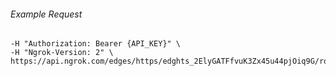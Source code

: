 
###### Example Request
```curl \
-H "Authorization: Bearer {API_KEY}" \
-H "Ngrok-Version: 2" \
https://api.ngrok.com/edges/https/edghts_2ElyGATFfvuK3Zx45u44pjOiq9G/routes/edghtsrt_2ElyG8v378cQaw4IzctDg2ty5VO/oidc

